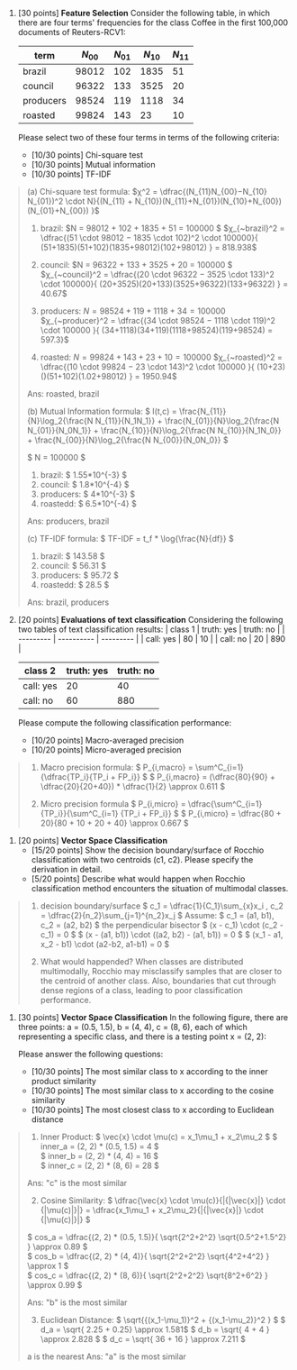 1. [30 points] **Feature Selection**
Consider the following table, in which there are four terms' frequencies for the class Coffee in the first 100,000 documents of Reuters-RCV1:

    | term      | $N_{00}$ | $N_{01}$ | $N_{10}$ | $N_{11}$ |
    | --------- | -------- | -------- | -------- | -------- |
    | brazil    | 98012    | 102      | 1835     | 51       |
    | council   | 96322    | 133      | 3525     | 20       |
    | producers | 98524    | 119      | 1118     | 34       |
    | roasted   | 99824    | 143      | 23       | 10       |

    Please select two of these four terms in terms of the following criteria:
   - [10/30 points] Chi-square test
   - [10/30 points] Mutual information
   - [10/30 points] TF-IDF

> (a) Chi-square test formula: 
> $χ^2 = \dfrac{(N_{11}​N_{00}​−N_{10}​N_{01}​)^2 \cdot N}{(N_{11}​ + N_{10}​)(N_{11}​+N_{01}​)(N_{10​}+N_{00}​)(N_{01}​+N_{00}​)​ }$
> 
> 1. brazil:
>   $N = 98012 + 102 + 1835 + 51 = 100000 $
>   $χ_{~brazil}^2 = \dfrac{(51 \cdot 98012​ − 1835 \cdot 102​)^2 \cdot 100000}{ (51+1835)(51+102)(1835+98012)(102+98012) }​ = 818.938$
> 
> 2. council:
>   $N = 96322 + 133 + 3525 + 20 = 100000 $
>   $χ_{~council}^2 = \dfrac{(20 \cdot 96322 − 3525 \cdot 133)^2 \cdot 100000}{ (20+3525)(20+133)(3525+96322)(133+96322)​ } = 40.67$
> 
> 3. producers:
>   $N = 98524 + 119 + 1118 + 34 = 100000$
>   $χ_{~producer}^2 = \dfrac{(34 \cdot 98524 − 1118 \cdot 119)^2 \cdot 100000 }{ (34+1118)(34+119)(1118+98524)(119+98524)​ = 597.3}$
> 
> 4. roasted:
>   $N = 99824 + 143 + 23 + 10 = 100000$
>   $χ_{~roasted}^2 = \dfrac{(10 \cdot 99824 − 23 \cdot 143)^2 \cdot 100000 }{ (10+23)()(51+102)(1.02+98012)​ } = 1950.94$
>
> Ans: roasted, brazil
>
> (b) Mutual Information formula: 
> $ I(t,c) = \frac{N_{11}}{N}\log_2{\frac{N N_{11}}{N_1N_1}} + \frac{N_{01}}{N}\log_2{\frac{N N_{01}}{N_0N_1}} + \frac{N_{10}}{N}\log_2{\frac{N N_{10}}{N_1N_0}} + \frac{N_{00}}{N}\log_2{\frac{N N_{00}}{N_0N_0}} $
> 
> $ N = 100000 $
> 1. brazil: $ 1.55*10^{-3} $
> 2. council: $ 1.8*10^{-4} $
> 3. producers: $ 4*10^{-3} $
> 4. roastedd: $ 6.5*10^{-4} $
>
> Ans: producers, brazil
> 
> (c) TF-IDF formula:
> $ TF-IDF = t_f * \log{\frac{N}{df}} $
> 1. brazil: $ 143.58 $
> 2. council: $ 56.31 $
> 3. producers: $ 95.72 $
> 4. roastedd: $ 28.5 $
>
> Ans: brazil, producers

2. [20 points] **Evaluations of text classification**
Considering the following two tables of text classification results:
    | class 1   | truth: yes | truth: no |
    | --------- | ---------- | --------- |
    | call: yes | 80         | 10        |
    | call: no  | 20         | 890       |
    
    | class 2   | truth: yes | truth: no |
    | --------- | ---------- | --------- |
    | call: yes | 20         | 40        |
    | call: no  | 60         | 880       |

    Please compute the following classification performance:
    - [10/20 points] Macro-averaged precision
    - [10/20 points] Micro-averaged precision

> 1. Macro precision formula:
> $ P_{i,macro} = \sum^C_{i=1} {\dfrac{TP_i}{TP_i + FP_i}} $
> $ P_{i,macro} = (\dfrac{80}{90} + \dfrac{20}{20+40}) * \dfrac{1}{2} \approx 0.611 $
> 
> 2. Micro precision formula
> $ P_{i,micro} = \dfrac{\sum^C_{i=1} {TP_i}}{\sum^C_{i=1} {TP_i + FP_i}} $
> $ P_{i,micro} = \dfrac{80 + 20}{80 + 10 + 20 + 40} \approx 0.667 $
> 

1. [20 points] **Vector Space Classification**
   - [15/20 points] Show the decision boundary/surface of Rocchio classification with two centroids (c1, c2). Please specify the derivation in detail.
   - [5/20 points] Describe what would happen when Rocchio classification method encounters the situation of multimodal classes.
  
> 1. decision boundary/surface
> $ c_1 = \dfrac{1}{C_1}\sum_{x}x_i , c_2 = \dfrac{2}{n_2}\sum_{j=1}^{n_2}x_j $
> Assume: $ c_1 = (a1, b1), c_2 = (a2, b2) $
> the perpendicular bisector
> $ (x - c_1) \cdot (c_2 - c_1) = 0 $
> $ (x - (a1, b1)) \cdot ((a2, b2) - (a1, b1)) = 0 $
> $ (x_1 - a1, x_2 - b1) \cdot (a2-b2, a1-b1) = 0 $
> 
> 2. What would happended?
> When classes are distributed multimodally, Rocchio may misclassify samples that are closer to the centroid of another class.
> Also, boundaries that cut through dense regions of a class, leading to poor classification performance.

1. [30 points] **Vector Space Classification**
In the following figure, there are three points: a = (0.5, 1.5), b = (4, 4), c = (8, 6), each of which representing a specific class, and there is a testing point x = (2, 2):

    Please answer the following questions:
   - [10/30 points] The most similar class to x according to the inner product similarity
   - [10/30 points] The most similar class to x according to the cosine similarity
   - [10/30 points] The most closest class to x according to Euclidean distance

> 1. Inner Product: $ \vec{x} \cdot \mu(c) = x_1\mu_1 + x_2\mu_2 $
>   $ inner_a = (2, 2) * (0.5, 1.5) = 4 $  
>   $ inner_b = (2, 2) * (4, 4) = 16 $  
>   $ inner_c = (2, 2) * (8, 6) = 28 $
> 
> Ans: "c" is the most similar  
> 
> 2. Cosine Similarity: $ \dfrac{\vec{x} \cdot \mu(c)}{|{|\vec{x}|} \cdot {|\mu(c)|}|} = \dfrac{x_1\mu_1 + x_2\mu_2}{|{|\vec{x}|} \cdot {|\mu(c)|}|} $
> 
>   $ cos_a = \dfrac{(2, 2) * (0.5, 1.5)}{ \sqrt{2^2+2^2} \sqrt{0.5^2+1.5^2} } \approx 0.89 $  
>   $ cos_b = \dfrac{(2, 2) * (4, 4)}{ \sqrt{2^2+2^2} \sqrt{4^2+4^2} } \approx 1 $  
>   $ cos_c = \dfrac{(2, 2) * (8, 6)}{ \sqrt{2^2+2^2} \sqrt{8^2+6^2} } \approx 0.99 $
> 
> Ans: "b" is the most similar  
>
> 3. Euclidean Distance: $ \sqrt{{(x_1-\mu_1)}^2 +  {(x_1-\mu_2)}^2 } $
>   $ d_a = \sqrt{ 2.25 + 0.25} \approx 1.581$
>   $ d_b = \sqrt{ 4 + 4 } \approx 2.828 $
>   $ d_c = \sqrt{ 36 + 16 } \approx 7.211 $
>
> a is the nearest
> Ans: "a" is the most similar  
